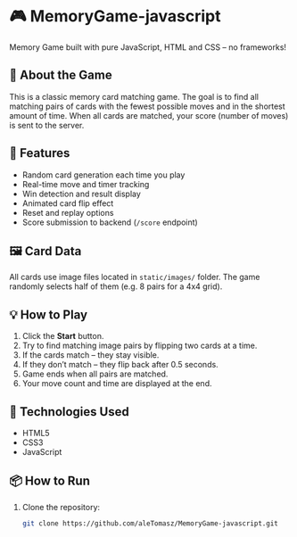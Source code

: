# 🎮 MemoryGame-javascript

Memory Game built with pure JavaScript, HTML and CSS – no frameworks!

## 🧠 About the Game

This is a classic memory card matching game. The goal is to find all matching pairs of cards with the fewest possible moves and in the shortest amount of time. When all cards are matched, your score (number of moves) is sent to the server.

## 🚀 Features

- Random card generation each time you play
- Real-time move and timer tracking
- Win detection and result display
- Animated card flip effect
- Reset and replay options
- Score submission to backend (`/score` endpoint)

## 🖼️ Card Data

All cards use image files located in `static/images/` folder. The game randomly selects half of them (e.g. 8 pairs for a 4x4 grid).

## 💡 How to Play

1. Click the **Start** button.
2. Try to find matching image pairs by flipping two cards at a time.
3. If the cards match – they stay visible.
4. If they don’t match – they flip back after 0.5 seconds.
5. Game ends when all pairs are matched.
6. Your move count and time are displayed at the end.

## 🧪 Technologies Used

- HTML5
- CSS3
- JavaScript

## 📦 How to Run

1. Clone the repository:
   ```bash
   git clone https://github.com/aleTomasz/MemoryGame-javascript.git
